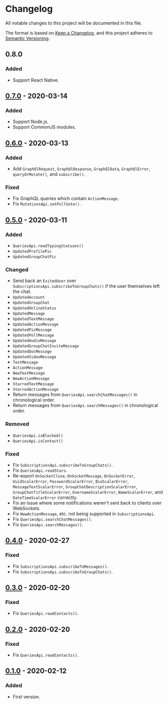 # Changelog

All notable changes to this project will be documented in this file.

The format is based on [Keep a Changelog](https://keepachangelog.com/en/1.0.0/), and this project adheres
to [Semantic Versioning](https://semver.org/spec/v2.0.0.html).

## 0.8.0

### Added

- Support React Native.

## [0.7.0](https://github.com/neelkamath/omni-chat-js/releases/tag/v0.7.0) - 2020-03-14

### Added

- Support Node.js.
- Support CommonJS modules.

## [0.6.0](https://github.com/neelkamath/omni-chat-js/releases/tag/v0.6.0) - 2020-03-13

### Added

- Add `GraphQlRequest`, `GraphQlResponse`, `GraphQlData`, `GraphQlError`, `queryOrMutate()`, and `subscribe()`.

### Fixed

- Fix GraphQL queries which contain `ActionMessage`.
- Fix `MutationsApi.setPollVote()`.

## [0.5.0](https://github.com/neelkamath/omni-chat-js/releases/tag/v0.5.0) - 2020-03-11

### Added

- `QueriesApi.readTypingStatuses()`
- `UpdatedProfilePic`
- `UpdatedGroupChatPic`

### Changed

- Send back an `ExitedUser` over `SubscriptionsApi.subscribeToGroupChats()` if the user themselves left the chat.
- `UpdatedAccount`
- `UpdatedGroupChat`
- `UpdatedOnlineStatus`
- `UpdatedMessage`
- `UpdatedTextMessage`
- `UpdatedActionMessage`
- `UpdatedPicMessage`
- `UpdatedPollMessage`
- `UpdatedAudioMessage`
- `UpdatedGroupChatInviteMessage`
- `UpdatedDocMessage`
- `UpdatedVideoMessage`
- `TextMessage`
- `ActionMessage`
- `NewTextMessage`
- `NewActionMessage`
- `StarredTextMessage`
- `StarredActionMessage`
- Return messages from `QueriesApi.searchChatMessages()` in chronological order.
- Return messages from `QueriesApi.searchMessages()` in chronological order.

### Removed

- `QueriesApi.isBlocked()`
- `QueriesApi.isContact()`

### Fixed

- Fix `SubscriptionsApi.subscribeToGroupChats()`.
- Fix `QueriesApi.readStars`.
- Re-export `OnSocketClose`, `OnSocketMessage`, `OnSocketError`, `UuidScalarError`, `PasswordScalarError`, `BioScalarError`, `MessageTextScalarError`, `GroupChatDescriptionScalarError`, `GroupChatTitleScalarError`, `UsernameScalarError`, `NameScalarError`, and `DateTimeScalarError` correctly.
- Fix an issue where some notifications weren't sent back to clients over WebSockets.
- Fix `NewActionMessage`, etc. not being supported in `SubscriptionsApi`.
- Fix `QueriesApi.searchChatMessages()`.
- Fix `QueriesApi.searchMessages()`.

## [0.4.0](https://github.com/neelkamath/omni-chat-js/releases/tag/v0.4.0) - 2020-02-27

### Fixed

- Fix `SubscriptionsApi.subscribeToMessages()`.
- Fix `SubscriptionsApi.subscribeToGroupChats()`.

## [0.3.0](https://github.com/neelkamath/omni-chat-js/releases/tag/v0.3.0) - 2020-02-20

### Fixed

- Fix `QueriesApi.readContacts()`.

## [0.2.0](https://github.com/neelkamath/omni-chat-js/releases/tag/v0.2.0) - 2020-02-20

### Fixed

- Fix `QueriesApi.readContacts()`.

## [0.1.0](https://github.com/neelkamath/omni-chat-js/releases/tag/v0.1.0) - 2020-02-12

### Added

- First version.
